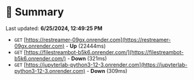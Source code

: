 # 📖 Summary
Last updated: **6/25/2024, 12:49:25 PM**

- `GET` [https://restreamer-09gx.onrender.com](https://restreamer-09gx.onrender.com) - **Up** (22444ms)
- `GET` [https://filestreambot-b5k6.onrender.com/](https://filestreambot-b5k6.onrender.com/) - **Down** (321ms)
- `GET` [https://jupyterlab-python3-12-3.onrender.com](https://jupyterlab-python3-12-3.onrender.com) - **Down** (309ms)
